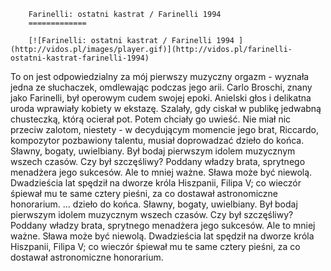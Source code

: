 
        Farinelli: ostatni kastrat / Farinelli 1994 
        =============
        
        [![Farinelli: ostatni kastrat / Farinelli 1994 ](http://vidos.pl/images/player.gif)](http://vidos.pl/farinelli-ostatni-kastrat-farinelli-1994)
        
        
 To on jest odpowiedzialny za mój pierwszy muzyczny orgazm - wyznała jedna ze słuchaczek, omdlewając podczas jego arii. Carlo Broschi, znany jako Farinelli, był operowym cudem swojej epoki. Anielski głos i delikatna uroda wprawiały kobiety w ekstazę. Szalały, gdy ciskał w publikę jedwabną chusteczką, którą ocierał pot. Potem chciały go uwieść. Nie miał nic przeciw zalotom, niestety - w decydującym momencie jego brat, Riccardo, kompozytor pozbawiony talentu, musiał doprowadzać dzieło do końca. Sławny, bogaty, uwielbiany. Był bodaj pierwszym idolem muzycznym wszech czasów. Czy był szczęśliwy? Poddany władzy brata, sprytnego menadżera jego sukcesów. Ale to mniej ważne. Sława może być niewolą. Dwadzieścia lat spędził na dworze króla Hiszpanii, Filipa V; co wieczór śpiewał mu te same cztery pieśni, za co dostawał astronomiczne honorarium.  ... dzieło do końca. Sławny, bogaty, uwielbiany. Był bodaj pierwszym idolem muzycznym wszech czasów. Czy był szczęśliwy? Poddany władzy brata, sprytnego menadżera jego sukcesów. Ale to mniej ważne. Sława może być niewolą. Dwadzieścia lat spędził na dworze króla Hiszpanii, Filipa V; co wieczór śpiewał mu te same cztery pieśni, za co dostawał astronomiczne honorarium.
    